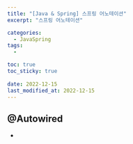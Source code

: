 ```yaml
---
title: "[Java & Spring] 스프링 어노테이션"
excerpt: "스프링 어노테이션"

categories:
  - JavaSpring
tags:
  - 

toc: true
toc_sticky: true
 
date: 2022-12-15
last_modified_at: 2022-12-15
---
```


## **@Autowired**
- 